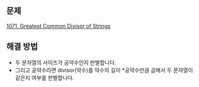 ## 문제

[1071. Greatest Common Divisor of Strings](https://leetcode.com/problems/greatest-common-divisor-of-strings/description/?envType=study-plan-v2&envId=leetcode-75)

## 해결 방법

- 두 문자열의 사이즈가 공약수인지 판별합니다.
- 그리고 공약수라면 divisor(약수)를 약수의 길이 \*공약수만큼 곱해서 두 문자열이 같은지 여부를 판별합니다.

